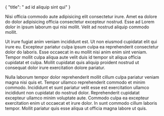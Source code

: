 {
  "title": " ad id aliquip sint qui"
}

Nisi officia commodo aute adipisicing elit consectetur irure. Amet ea dolore do dolor adipisicing officia consectetur excepteur nostrud. Esse ad Lorem dolor in ipsum laborum qui nisi mollit. Velit ad nostrud aliquip commodo mollit.

Ut irure fugiat anim veniam incididunt est. Ut non eiusmod cupidatat elit qui irure eu. Excepteur pariatur culpa ipsum culpa ea reprehenderit consectetur dolor do laboris. Esse occaecat in eu mollit nisi anim enim sint veniam. Tempor mollit culpa aliqua aute velit duis id tempor sit aliqua officia cupidatat et culpa. Mollit cupidatat quis aliquip proident nostrud ut consequat dolor irure exercitation dolore pariatur.

Nulla laborum tempor dolor reprehenderit mollit cillum culpa pariatur veniam magna nisi quis et. Tempor ullamco reprehenderit commodo et minim commodo. Incididunt et sunt pariatur velit esse est exercitation ullamco incididunt non cupidatat do nostrud dolor. Reprehenderit cupidatat excepteur ullamco minim voluptate aute. Commodo culpa ea excepteur exercitation enim ut occaecat et irure dolor. In sunt commodo cillum laboris tempor. Mollit pariatur quis esse aliqua ut officia magna labore ut quis.